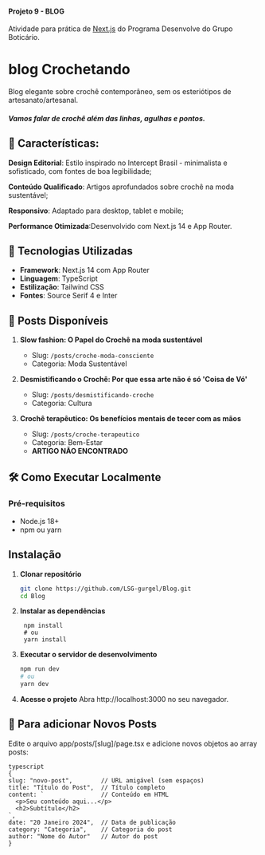 #### Projeto 9 - BLOG
Atividade para prática de [Next.js](https://nextjs.org) do Programa Desenvolve do Grupo Boticário.

# blog Crochetando
Blog elegante sobre crochê contemporâneo, sem os esteriótipos de artesanato/artesanal.

#### *Vamos falar de crochê além das linhas, agulhas e pontos.*

## 🧶 Características:
**Design Editorial**: Estilo inspirado no Intercept Brasil - minimalista e sofisticado, com fontes de boa legibilidade;

**Conteúdo Qualificado**: Artigos aprofundados sobre crochê na moda sustentável;

**Responsivo**: Adaptado para desktop, tablet e mobile;

**Performance Otimizada**:Desenvolvido com Next.js 14 e App Router.

## 🚀 Tecnologias Utilizadas

- **Framework**: Next.js 14 com App Router
- **Linguagem**: TypeScript
- **Estilização**: Tailwind CSS
- **Fontes**: Source Serif 4 e Inter


## 🎨 Posts Disponíveis

1. **Slow fashion: O Papel do Crochê na moda sustentável**
   - Slug: `/posts/croche-moda-consciente`
   - Categoria: Moda Sustentável

2. **Desmistificando o Crochê: Por que essa arte não é só 'Coisa de Vó'**
   - Slug: `/posts/desmistificando-croche`
   - Categoria: Cultura

3. **Crochê terapêutico: Os benefícios mentais de tecer com as mãos**
   - Slug: `/posts/croche-terapeutico`
   - Categoria: Bem-Estar
   - **ARTIGO NÃO ENCONTRADO**

## 🛠️ Como Executar Localmente

### Pré-requisitos
- Node.js 18+ 
- npm ou yarn

## Instalação

1. **Clonar repositório**
   ```bash
   git clone https://github.com/LSG-gurgel/Blog.git
   cd Blog

2. **Instalar as dependências**
   ```basch
    npm install
    # ou
    yarn install

3. **Executar o servidor de desenvolvimento**
    ````bash
    npm run dev
    # ou
    yarn dev

4. **Acesse o projeto**
   Abra http://localhost:3000 no seu navegador.

## 📝 Para adicionar Novos Posts
Edite o arquivo app/posts/[slug]/page.tsx e adicione novos objetos ao array posts:

  ````basch
typescript
{
  slug: "novo-post",        // URL amigável (sem espaços)
  title: "Título do Post",  // Título completo
  content: `                // Conteúdo em HTML
    <p>Seu conteúdo aqui...</p>
    <h2>Subtítulo</h2>
  `,
  date: "20 Janeiro 2024",  // Data de publicação
  category: "Categoria",    // Categoria do post
  author: "Nome do Autor"   // Autor do post
}

